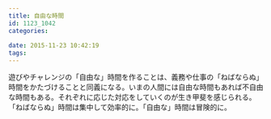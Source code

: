 ```yaml
---
title: 自由な時間
id: 1123_1042
categories:
   
date: 2015-11-23 10:42:19
tags:
---
```


遊びやチャレンジの「自由な」時間を作ることは、義務や仕事の「ねばならぬ」時間をかたづけることと同義になる。いまの人間には自由な時間もあれば不自由な時間もある。それぞれに応じた対応をしていくのが生き甲斐を感じられる。「ねばならぬ」時間は集中して効率的に。「自由な」時間は冒険的に。